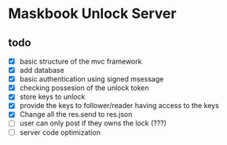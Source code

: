 # Maskbook Unlock Server


## todo
- [x] basic structure of the mvc framework
- [x] add database
- [x] basic authentication using signed msessage
- [x] checking possesion of the unlock token
- [x] store keys to unlock
- [x] provide the keys to follower/reader having access to the keys
- [x] Change all the res.send to res.json
- [ ] user can only post if they owns the lock (???)
- [ ] server code optimization